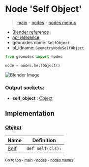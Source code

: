 # Node 'Self Object'

> [main](../structure.md) - [nodes](nodes.md) - [nodes menus](nodes_menus.md)

- [Blender reference](https://docs.blender.org/manual/en/latest/modeling/geometry_nodes/input/self_object.html)
- [api reference](https://docs.blender.org/api/current/bpy.types.GeometryNodeSelfObject.html)
- geonodes name: `SelfObject`
- bl_idname: `GeometryNodeSelfObject`

```python
from geonodes import nodes

node = nodes.SelfObject()
```

![Blender Image](https://docs.blender.org/manual/en/latest/_images/node-types_GeometryNodeSelfObject.webp)

### Output sockets:

- **self_object** : [Object](Object.md)

## Implementation

### [Object](Object.md)

| Name | Definition |
|------|------------|
 | [Self](Object.md#Self-classmethod) | `def Self(cls):` |

<sub>Go to [top](#node-Self-Object) - [main](../structure.md) - [nodes](nodes.md) - [nodes menus](nodes_menus.md)</sub>

